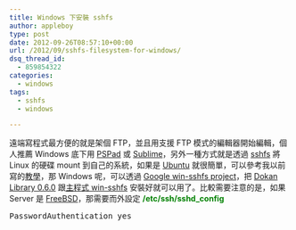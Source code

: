 ```yaml
---
title: Windows 下安裝 sshfs
author: appleboy
type: post
date: 2012-09-26T08:57:10+00:00
url: /2012/09/sshfs-filesystem-for-windows/
dsq_thread_id:
  - 859854322
categories:
  - windows
tags:
  - sshfs
  - windows

---
```

遠端寫程式最方便的就是架個 FTP，並且用支援 FTP 模式的編輯器開始編輯，個人推薦 Windows 底下用 <a href="http://www.pspad.com/" target="_blank">PSPad</a> 或 <a href="http://www.sublimetext.com/" target="_blank">Sublime</a>，另外一種方式就是透過 <a href="http://fuse.sourceforge.net/sshfs.html" target="_blank">sshfs</a> 將 Linux 的硬碟 mount 到自己的系統，如果是 <a href="http://www.ubuntu.com/" target="_blank">Ubuntu</a> 就很簡單，可以參考我以前寫的<a href="http://blog.wu-boy.com/2011/07/linux-geany-fuse/" target="_blank">教學</a>，那 Windows 呢，可以透過 <a href="http://code.google.com/p/win-sshfs/" target="_blank">Google win-sshfs project</a>，把 <a href="http://dokan-dev.net/wp-content/uploads/DokanInstall_0.6.0.exe" target="_blank">Dokan Library 0.6.0</a> 跟<a href="http://win-sshfs.googlecode.com/files/win-sshfs-0.0.1.5-setup.exe" target="_blank">主程式 win-sshfs</a> 安裝好就可以用了。比較需要注意的是，如果 Server 是 <a href="http://www.freebsd.org" target="_blank">FreeBSD</a>，那需要而外設定 **<span style="color:green">/etc/ssh/sshd_config</span>** 

<pre class="brush: bash; title: ; notranslate" title="">PasswordAuthentication yes</pre>